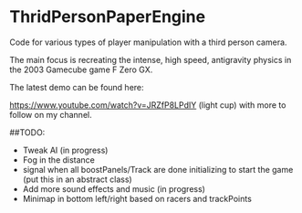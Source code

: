 # ThridPersonPaperEngine
Code for various types of player manipulation with a third person camera. 

The main focus is recreating the intense, high speed, antigravity physics in the 2003 Gamecube game F Zero GX.

The latest demo can be found here:

https://www.youtube.com/watch?v=JRZfP8LPdIY (light cup)
with more to follow on my channel.

##TODO:
* Tweak AI (in progress)
* Fog in the distance
* signal when all boostPanels/Track are done initializing to start the game (put this in an abstract class)
* Add more sound effects and music (in progress)
* Minimap in bottom left/right based on racers and trackPoints
